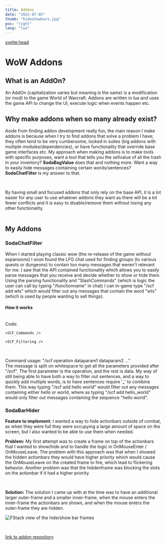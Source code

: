 ```yaml
---
title: Addons
date: "2022-07-05"
thumb: "hideshowbars.jpg"
pos: "right"
lang: "lua"
---
```


<script>
    import Collapse from "$components/Collapse.svelte";
    import SCF_Filtering from "$snippets/chatfilter_filtering.md"
    import SCF_Commands from "$snippets/chatfilter_commands.md"
    import SBH_BarHider from "$snippets/barhider.md"
</script>

<svelte:head>
<title>DavidB | AddOns</title>
</svelte:head>

# WoW Addons

## What is an AddOn?
An AddOn (capitalization varies but meaning is the same) is a modification (or mod) to the game World of Warcraft. Addons are written in lua and uses the game API to change the UI, execute logic when events happen etc.  

## Why make addons when so many already exist?
Aside from finding addon development really fun, the main reason I make addons is because when I try to find addons that solve a problem I have; they often tend to be very cumbersome, locked in suites (big addons with multiple modules/dependencies), or have functionality that override base game interfaces etc. My approach when making addons is to make tools with specific purposes, want a tool that tells you the sellvalue of all the trash in your inventory? **SodaBagValue** does that and nothing more. Want a way to easily hide messages containing certain words/sentences? **SodaChatFilter** is my answer to that.

<br>

By having small and focused addons that only rely on the base API, it is a lot easier for any user to use whatever addons they want as there will be a lot fewer conflicts and it is easy to disable/remove them without losing any other functionality.  
<br>

## My Addons

### SodaChatFilter
When I started playing classic wow (the re-release of the game without expansions) I soon found the LFG chat used for finding groups (to various quests or dungeons) to contain too many messages that weren't relevant for me. I saw that the API contained functionality which allows you to easily parse messages that you receive and decide whether to show or hide them. Using the parsing functionality and "SlashCommands" (which is logic the user can call by typing "/functionname" in chat) I can in-game type "/scf add wts" which would filter out any messages that contain the word "wts" (which is used by people wanting to sell things).
<br>

#### How it works
<br>
Code:
<Collapse title="Filtering Commands lua">

    <SCF_Commands />
</Collapse>

<Collapse title="Filtering behavior lua">

    <SCF_Filtering />
</Collapse>
<br>

Command usage: "/scf operation dataparam1 dataparam2 ..."
<br>
The message is split on whitespace to get all the parameters provided after "/scf". The first parameter is the operation, and the rest is data. My way of still being able to have both a way to filter out sentences, and a way to quickly add multiple words, is to have sentences require '_' to combine them. This way typing "/scf add hello world" would filter out any messages containing either hello or world, where as typing "/scf add hello_world" would only filter out messages containing the sequence "hello world".

### SodaBarHider
**Feature to implement:** I wanted a way to hide actionbars outside of combat, as when they were full they were occupying a large amount of space on the screen, but I also wanted to be able to use them when needed.
<br>

**Problem:** My first attempt was to create a frame on top of the actionbars that I wanted to show/hide and to handle the logic in OnMouseEnter / OnMouseLeave. The problem with this approach was that when I showed the hidden actionbars they would have higher priority which would cause the OnMouseLeave on the created frame to fire, which lead to flickering behavior. Another problem was that the hiddenframe was blocking the slots on the actionbar if it had a higher priority.

<br>

**Solution:** The solution I came up with at the time was to have an additional larger outer-frame and a smaller inner-frame, when the mouse enters the inner-frame the actionbars are shown, and when the mouse enters the outer-frame they are hidden.

<Collapse title="barhider.lua">
    <SBH_BarHider />
</Collapse>

![FStack view of the hide/show bar frames](/projectmedia/hideshowbarscropped.jpg "Displaying the two frames used for hiding/showing the right actionbar.")

<br>

[link to addon repository](https://github.com/orgs/SodaAddons/repositories)
